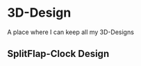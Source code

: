 # 3D-Design
A place where I can keep all my 3D-Designs

## SplitFlap-Clock Design

<img scr='Splitflap-Clock/main.png' />
